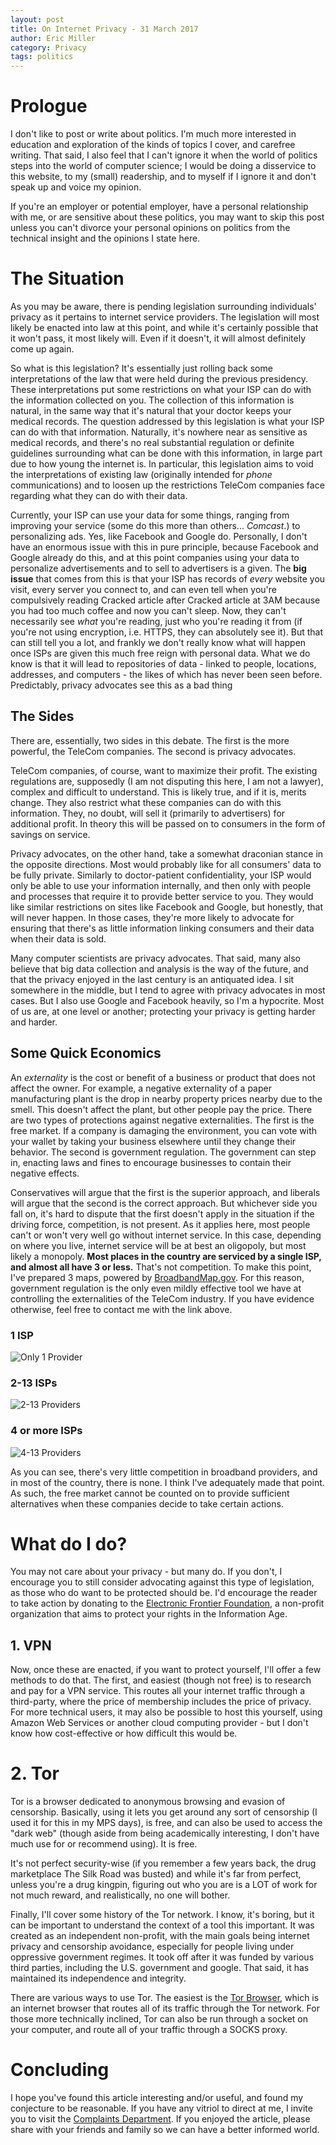 ```yaml
---
layout: post
title: On Internet Privacy - 31 March 2017
author: Eric Miller
category: Privacy
tags: politics
---
```


# Prologue
I don't like to post or write about politics. I'm much more interested in education and exploration of
the kinds of topics I cover, and carefree writing. That said, I also feel that I can't ignore it when the
world of politics steps into the world of computer science; I would be doing a disservice to this website,
to my (small) readership, and to myself if I ignore it and don't speak up and voice my opinion.

If you're an employer or potential employer, have a personal relationship with me, or are sensitive about
these politics, you may want to skip this post unless you can't divorce your personal opinions on politics 
from the technical insight and the opinions I state here.

# The Situation

As you may be aware, there is pending legislation surrounding individuals' privacy as it pertains to 
internet service providers. The legislation will most likely be enacted into law at this point, and while
it's certainly possible that it won't pass, it most likely will. Even if it doesn't, it will almost
definitely come up again. 

So what is this legislation? It's essentially just rolling back some interpretations of the law that were
held during the previous presidency. These interpretations put some restrictions on what your ISP can do
with the information collected on you. The collection of this information is natural, in the same way that
it's natural that your doctor keeps your medical records. The question addressed by this legislation is
what your ISP can do with that information. Naturally, it's nowhere near as sensitive as medical records,
and there's no real substantial regulation or definite guidelines surrounding what can be done with this
information, in large part due to how young the internet is. In particular, this legislation aims to void
the interpretations of existing law (originally intended for *phone* communications) and to loosen up the
restrictions TeleCom companies face regarding what they can do with their data.

Currently, your ISP can use your data for some things, ranging from improving your service (some do this
more than others... *Comcast*.) to personalizing ads. Yes, like Facebook and Google do. Personally, I
don't have an enormous issue with this in pure principle, because Facebook and Google already do this, 
and at this point companies using your data to personalize advertisements and to sell to advertisers is 
a given. The **big issue** that comes from this is that your ISP has records of *every* website you visit,
every server you connect to, and can even tell when you're compulsively reading Cracked article after
Cracked article at 3AM because you had too much coffee and now you can't sleep. Now, they can't
necessarily see *what* you're reading, just who you're reading it from (if you're not using encryption,
i.e. HTTPS, they can absolutely see it). But that can still tell you a lot, and frankly we don't really
know what will happen once ISPs are given this much free reign with personal data. What we do know is
that it will lead to repositories of data - linked to people, locations, addresses, and computers - the
likes of which has never been seen before. Predictably, privacy advocates see this as a bad thing

## The Sides
There are, essentially, two sides in this debate. The first is the more powerful, the TeleCom companies.
The second is privacy advocates.

TeleCom companies, of course, want to maximize their profit. The existing regulations are, supposedly (I
am not disputing this here, I am not a lawyer), complex and difficult to understand. This is likely true,
and if it is, merits change. They also restrict what these companies can do with this information. They,
no doubt, will sell it (primarily to advertisers) for additional profit. In theory this will be passed on
to consumers in the form of savings on service.

Privacy advocates, on the other hand, take a somewhat draconian stance in the opposite directions. Most
would probably like for all consumers' data to be fully private. Similarly to doctor-patient
confidentiality, your ISP would only be able to use your information internally, and then only with
people and processes that require it to provide better service to you. They would like similar 
restrictions on sites like Facebook and Google, but honestly, that will never happen. In those cases,
they're more likely to advocate for ensuring that there's as little information linking consumers and
their data when their data is sold.

Many computer scientists are privacy advocates. That said, many also believe that big data collection and
analysis is the way of the future, and that the privacy enjoyed in the last century is an antiquated idea.
I sit somewhere in the middle, but I tend to agree with privacy advocates in most cases. But I also use
Google and Facebook heavily, so I'm a hypocrite. Most of us are, at one level or another; protecting your
privacy is getting harder and harder.

## Some Quick Economics
An *externality* is the cost or benefit of a business or product that does not affect the owner. For
example, a negative externality of a paper manufacturing plant is the drop in nearby property prices
nearby due to the smell. This doesn't affect the plant, but other people pay the price. There are two
types of protections against negative externalities. The first is the free market. If a company is
damaging the environment, you can vote with your wallet by taking your business elsewhere until they
change their behavior. The second is government regulation. The government can step in, enacting laws
and fines to encourage businesses to contain their negative effects.

Conservatives will argue that the first is the superior approach, and liberals will argue that the second
is the correct approach. But whichever side you fall on, it's hard to dispute that the first doesn't
apply in the situation if the driving force, competition, is not present. As it applies here, most people
can't or won't very well go without internet service. In this case, depending on where you live, internet
service will be at best an oligopoly, but most likely a monopoly. **Most places in the country are
serviced by a single ISP, and almost all have 3 or less.** That's not competition. To make this point,
I've prepared 3 maps, powered by [BroadbandMap.gov](https://www.broadbandmap.gov). For this reason,
government regulation is the only even mildly effective tool we have at controlling the externalities
of the TeleCom industry. If you have evidence otherwise, feel free to contact me with the link above.

### 1 ISP
![Only 1 Provider](/files/images/posts/2017-03-31/1-provider.jpg)

### 2-13 ISPs
![2-13 Providers](/files/images/posts/2017-03-31/2-or-more-providers.jpg)

### 4 or more ISPs
![4-13 Providers](/files/images/posts/2017-03-31/4-or-more-providers.jpg)

As you can see, there's very little competition in broadband providers, and in most of the country, there
is none. I think I've adequately made that point. As such, the free market cannot be counted on to provide
sufficient alternatives when these companies decide to take certain actions.

# What do I do?
You may not care about your privacy - but many do. If you don't, I encourage you to still consider
advocating against this type of legislation, as those who do want to be protected should be. I'd encourage
the reader to take action by donating to the [Electronic Frontier Foundation](https://www.eff.org/), a 
non-profit organization that aims to protect your rights in the Information Age.

## 1. VPN

Now, once these are enacted, if you want to protect yourself, I'll offer a few methods to do that. The
first, and easiest (though not free) is to research and pay for a VPN service. This routes all your
internet traffic through a third-party, where the price of membership includes the price of privacy. For
more technical users, it may also be possible to host this yourself, using Amazon Web Services or another
cloud computing provider - but I don't know how cost-effective or how difficult this would be.

# 2. Tor
Tor is a browser dedicated to anonymous browsing and evasion of censorship. Basically, using it lets you 
get around any sort of censorship (I used it for this in my MPS days), is free, and can also be used to 
access the "dark web" (though aside from being academically interesting, I don't have much use for or
recommend using). It is free.

It's not perfect security-wise (if you remember a few years back, the drug marketplace The Silk Road was 
busted) and while it's far from perfect, unless you're a drug kingpin, figuring out who you are is a LOT 
of work for not much reward, and realistically, no one will bother.

Finally, I'll cover some history of the Tor network. I know, it's boring, but it can be important to 
understand the context of a tool this important. It was created as an independent non-profit, with the
main goals being internet privacy and censorship avoidance, especially for people living under oppressive
government regimes. It took off after it was funded by various third parties, including the U.S.
government and google. That said, it has maintained its independence and integrity.

There are various ways to use Tor. The easiest is the [Tor Browser](), which is an internet browser that
routes all of its traffic through the Tor network. For those more technically inclined, Tor can also be
run through a socket on your computer, and route all of your traffic through a SOCKS proxy.

# Concluding
I hope you've found this article interesting and/or useful, and found my conjecture to be reasonable. If
you have any vitriol to direct at me, I invite you to visit the [Complaints Department](/complaints/).
If you enjoyed the article, please share with your friends and family so we can have a better informed
world.
